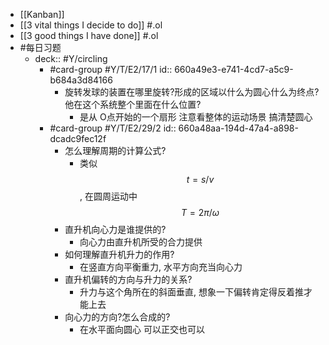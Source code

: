 - [[Kanban]]
- [[3 vital things I decide to do]] #.ol
- [[3 good things I have done]] #.ol
- #每日习题
	- deck:: #Y/circling
		- #card-group #Y/T/E2/17/1 
		  id:: 660a49e3-e741-4cd7-a5c9-b684a3d84166
			- 旋转发球的装置在哪里旋转?形成的区域以什么为圆心什么为终点?他在这个系统整个里面在什么位置?
				- 是从 O点开始的一个扇形 注意看整体的运动场景 搞清楚圆心
		- #card-group #Y/T/E2/29/2
		  id:: 660a48aa-194d-47a4-a898-dcadc9fec12f
			- 怎么理解周期的计算公式?
				- 类似 $$t=s/v$$,  在圆周运动中 $$T = 2\pi/\omega$$
			- 直升机向心力是谁提供的?
				- 向心力由直升机所受的合力提供
			- 如何理解直升机升力的作用?
				- 在竖直方向平衡重力, 水平方向充当向心力
			- 直升机偏转的方向与升力的关系?
				- 升力与这个角所在的斜面垂直, 想象一下偏转肯定得反着推才能上去
			- 向心力的方向?怎么合成的?
				- 在水平面向圆心 可以正交也可以